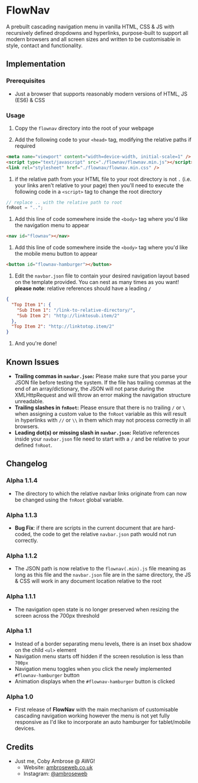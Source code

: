 # FlowNav

A prebuilt cascading navigation menu in vanilla HTML, CSS & JS with recursively defined dropdowns and hyperlinks, purpose-built to support all modern browsers and all screen sizes and written to be customisable in style, contact and functionality.

## Implementation

### Prerequisites

- Just a browser that supports reasonably modern versions of HTML, JS (ES6) & CSS

### Usage


1. Copy the `flownav` directory into the root of your webpage

1. Add the following code to your `<head>` tag, modifying the relative paths if required
```html
<meta name="viewport" content="width=device-width, initial-scale=1" />
<script type="text/javascript" src="./flownav/flownav.min.js"></script>
<link rel="stylesheet" href="./flownav/flownav.min.css" />
```

1. if the relative path from your HTML file to your root directory is not `.` (i.e. your links aren't relative to your page) then you'll need to execute the following code in a `<script>` tag to change the root directory
```javascript
// replace .. with the relative path to root
fnRoot = "..";
```

1. Add this line of code  somewhere inside the `<body>` tag where you'd like the navigation menu to appear
```HTML
<nav id="flownav"></nav>
```

1. Add this line of code somewhere inside the `<body>` tag where you'd like the mobile menu button to appear
```HTML
<button id="flownav-hamburger"></button>
```


1. Edit the `navbar.json` file to contain your desired navigation layout based on the template provided. You can nest as many times as you want! **please note**: relative references should have a leading `/`
```json
{
  "Top Item 1": {
    "Sub Item 1": "/link-to-relative-directory/",
    "Sub Item 2": "http://linktosub.item/2"
  },
  "Top Item 2": "http://linktotop.item/2"
}
```

1. And you're done!

## Known Issues

- **Trailing commas in `navbar.json`:** Please make sure that you parse your JSON file before testing the system. If the file has trailing commas at the end of an array/dictionary, the JSON will not parse during the XMLHttpRequest and will throw an error making the navigation structure unreadable.
- **Trailing slashes in `fnRoot`:** Please ensure that there is no trailing `/` or `\` when assigning a custom value to the `fnRoot` variable as this will result in hyperlinks with `//` or `\\` in them which may not process correctly in all browsers.
- **Leading dot(s) or missing slash in `navbar.json`:** Relative references inside your `navbar.json` file need to start with a `/` and be relative to your defined `fnRoot`.

## Changelog

### Alpha 1.1.4

- The directory to which the relative navbar links originate from can now be changed using the `fnRoot` global variable.

### Alpha 1.1.3

- **Bug Fix**: if there are scripts in the current document that are hard-coded, the code to get the relative `navbar.json` path would not run correctly.

### Alpha 1.1.2

- The JSON path is now relative to the `flownav(.min).js` file meaning as long as this file and the `navbar.json` file are in the same directory, the JS & CSS will work in any document location relative to the root

### Alpha 1.1.1

- The navigation open state is no longer preserved when resizing the screen across the 700px threshold

### Alpha 1.1

- Instead of a border separating menu levels, there is an inset box shadow on the child `<ul>` element
- Navigation menu starts off hidden if the screen resolution is less than `700px`
- Navigation menu toggles when you click the newly implemented `#flownav-hamburger` button
- Animation displays when the `#flownav-hamburger` button is clicked

### Alpha 1.0

- First release of **FlowNav** with the main mechanism of customisable cascading navigation working however the menu is not yet fully responsive as I'd like to incorporate an auto hamburger for tablet/mobile devices.

## Credits

- Just me, Coby Ambrose @ AWG!
  - Website: [ambroseweb.co.uk](https://ambroseweb.co.uk "My Website")
  - Instagram: [@ambroseweb](https://www.instagram.com/ambrosewebgroup/ "My Instagram")
